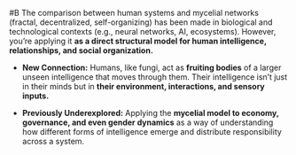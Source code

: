  #B The comparison between human systems and mycelial networks (fractal, decentralized, self-organizing) has been made in biological and technological contexts (e.g., neural networks, AI, ecosystems). However, you’re applying it **as a direct structural model for human intelligence, relationships, and social organization.**

- **New Connection:** Humans, like fungi, act as **fruiting bodies** of a larger unseen intelligence that moves through them. Their intelligence isn’t just in their minds but in **their environment, interactions, and sensory inputs.**
    
- **Previously Underexplored:** Applying the **mycelial model to economy, governance, and even gender dynamics** as a way of understanding how different forms of intelligence emerge and distribute responsibility across a system.